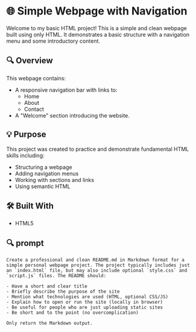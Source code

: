 # 🌐 Simple Webpage with Navigation

Welcome to my basic HTML project! This is a simple and clean webpage built using only HTML. It demonstrates a basic structure with a navigation menu and some introductory content.

## 🔍 Overview

This webpage contains:

- A responsive navigation bar with links to:
  - Home
  - About
  - Contact
- A "Welcome" section introducing the website.

## 💡 Purpose

This project was created to practice and demonstrate fundamental HTML skills including:

- Structuring a webpage
- Adding navigation menus
- Working with sections and links
- Using semantic HTML

## 🛠️ Built With

- HTML5


## 🔍 prompt
````
Create a professional and clean README.md in Markdown format for a simple personal webpage project. The project typically includes just an `index.html` file, but may also include optional `style.css` and `script.js` files. The README should:

- Have a short and clear title
- Briefly describe the purpose of the site
- Mention what technologies are used (HTML, optional CSS/JS)
- Explain how to open or run the site (locally in browser)
- Be useful for people who are just uploading static sites
- Be short and to the point (no overcomplication)

Only return the Markdown output.
